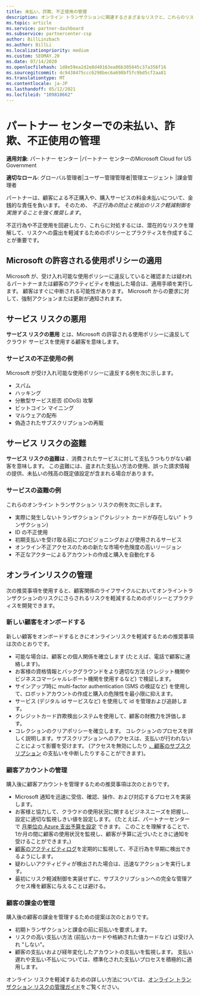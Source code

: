 ```yaml
---
title: 未払い、詐欺、不正使用の管理
description: オンライン トランザクションに関連するさまざまなリスクと、これらのリスクを管理および軽減するためのベスト プラクティスについてパートナー センター。
ms.topic: article
ms.service: partner-dashboard
ms.subservice: partnercenter-csp
author: BillLinzbach
ms.author: BillLi
ms.localizationpriority: medium
ms.custom: SEOMAY.20
ms.date: 07/14/2020
ms.openlocfilehash: 1d8e59ea2d2e8d40163ea06b305845c37a356f16
ms.sourcegitcommit: dc9438475ccc6298bec6a698bf5fc9bd5cf2aa81
ms.translationtype: MT
ms.contentlocale: ja-JP
ms.lasthandoff: 05/12/2021
ms.locfileid: "109818662"
---
```

# <a name="managing-non-payment-fraud-or-misuse-in-partner-center"></a>パートナー センターでの未払い、詐欺、不正使用の管理

**適用対象**: パートナー センター |パートナー センターのMicrosoft Cloud for US Government

**適切なロール**: グローバル管理者|ユーザー管理管理者|管理エージェント |課金管理者

パートナーは、顧客による不正購入や、購入サービスの料金未払いについて、金銭的な責任を負います。 そのため、 *不正行為の防止と検出のリスク軽減制御を実施することを強く推奨します*。

不正行為や不正使用を回避したり、これらに対処するには、潜在的なリスクを理解して、リスクへの露出を軽減するためのポリシーとプラクティスを作成することが重要です。

## <a name="enforcement-of-microsoft-acceptable-use-policy"></a>Microsoft の許容される使用ポリシーの適用

Microsoft が、受け入れ可能な使用ポリシーに違反していると確認または疑われるパートナーまたは顧客のアクティビティを検出した場合は、適用手順を実行します。 顧客はすぐに中断される可能性があります。 Microsoft からの要求に対して、強制アクションまたは更新が通知されます。

## <a name="abuse-of-service-risks"></a>サービス リスクの悪用

**サービス リスクの悪用** とは、Microsoft の許容される使用ポリシーに違反してクラウド サービスを使用する顧客を意味します。

### <a name="examples-of-abuse-of-service"></a>サービスの不正使用の例

Microsoft が受け入れ可能な使用ポリシーに違反する例を次に示します。

- スパム
- ハッキング
- 分散型サービス拒否 (DDoS) 攻撃
- ビットコイン マイニング
- マルウェアの配布
- 偽造されたサブスクリプションの再販

## <a name="theft-of-service-risks"></a>サービス リスクの盗難

**サービス リスクの盗難は** 、消費されたサービスに対して支払うつもりがない顧客を意味します。 この盗難には、盗まれた支払い方法の使用、誤った請求情報の提供、未払いの残高の既定値設定が含まれる場合があります。

### <a name="examples-of-service-theft"></a>サービスの盗難の例

これらのオンライン トランザクション リスクの例を次に示します。

- 実際に発生しないトランザクション ("クレジット カードが存在しない" トランザクション)
- ID の不正使用
- 初期支払いを受け取る前にプロビジョニングおよび使用されるサービス
- オンライン不正アクセスのための新たな市場や危険度の高いリージョン
- 不正なアクターによるアカウントの作成と購入を自動化する

## <a name="managing-online-risk"></a>オンラインリスクの管理

次の推奨事項を使用すると、顧客関係のライフサイクルにおいてオンライントランザクションのリスクにさらされるリスクを軽減するためのポリシーとプラクティスを開発できます。

### <a name="onboarding-new-customers"></a>新しい顧客をオンボードする

新しい顧客をオンボードするときにオンラインリスクを軽減するための推奨事項は次のとおりです。

- 可能な場合は、顧客との個人関係を確立します (たとえば、電話で顧客に連絡します)。
- お客様の資格情報とバックグラウンドをより適切な方法 (クレジット機関やビジネスコマーシャルレポート機関を使用するなど) で検証します。
- サインアップ時に multi-factor authentication (SMS の検証など) を使用して、ロボットアカウントの作成と購入の危険性を最小限に抑えます。
- サービス (デジタル id サービスなど) を使用して id を管理および追跡します。
- クレジットカード詐欺検出システムを使用して、顧客の財務力を評価します。
- コレクションのクリアポリシーを確立します。 コレクションのプロセスを詳しく説明します。サブスクリプションへのアクセスは、支払いが行われないことによって影響を受けます。 (アクセスを無効にしたり [、顧客のサブスクリプション](create-a-new-subscription.md#suspend-a-subscription) の支払いを中断したりすることができます)。

### <a name="managing-customer-accounts"></a>顧客アカウントの管理

購入後に顧客アカウントを管理するための推奨事項は次のとおりです。

- Microsoft 通知を迅速に受信、確認、操作、および対応するプロセスを実装します。
- お客様と協力して、クラウドの使用状況に関するビジネスニーズを把握し、設定に適切な監視しきい値を設定します。 (たとえば、パートナーセンターで [月単位の Azure 支出予算を設定](set-an-azure-spending-budget-for-your-customers.md) できます。 このことを理解することで、1か月の間に顧客の使用状況を監視し、顧客が予算に近づいたときに通知を受けることができます。)
- [顧客のアクティビティログ](activity-logs.md)を定期的に監視して、不正行為を早期に検出できるようにします。
- 疑わしいアクティビティが検出された場合は、迅速なアクションを実行します。
- 最初にリスク軽減制御を実装せずに、サブスクリプションへの完全な管理アクセス権を顧客に与えることは避ける。

### <a name="managing-customer-billing"></a>顧客の課金の管理

購入後の顧客の課金を管理するための提案は次のとおりです。

- 初期トランザクションと課金の前に前払いを要求します。
- リスクの高い支払い方法 (前払いカードや格納された値カードなど) は受け入れ "しない"。
- 顧客の支払いおよび経年変化したアカウントの支払いを監視します。 支払い遅れや支払い不払いについては、標準化された支払いプロセスを積極的に適用します。

オンライン リスクを軽減するための詳しい方法については、[オンライン トランザクション リスクの管理ガイド](https://query.prod.cms.rt.microsoft.com/cms/api/am/binary/RE4Bhtt)をご覧ください。
